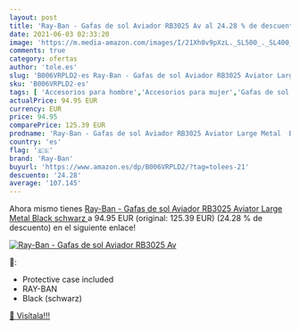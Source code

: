 ```yaml
---
layout: post
title: 'Ray-Ban - Gafas de sol Aviador RB3025 Av al 24.28 % de descuento'
date: 2021-06-03 02:33:20
image: 'https://m.media-amazon.com/images/I/21Xh0v9pXzL._SL500_._SL400_.jpg'
comments: true
category: ofertas
author: 'tole.es'
slug: 'B006VRPLD2-es Ray-Ban - Gafas de sol Aviador RB3025 Aviator Large Metal...'
sku: 'B006VRPLD2-es'
tags: [ 'Accesorios para hombre','Accesorios para mujer','Gafas de sol para hombre','Gafas de sol para mujer','Gafas y accesorios para hombre','Gafas y accesorios para mujer','Ropa','Ropa para bebés','Ropa para hombre','Ropa para mujer','gafas','ray-ban', ]
actualPrice: 94.95 EUR
currency: EUR
price: 94.95
comparePrice: 125.39 EUR
prodname: 'Ray-Ban - Gafas de sol Aviador RB3025 Aviator Large Metal  Black  schwarz '
country: 'es'
flag: '🇪🇸'
brand: 'Ray-Ban'
buyurl: 'https://www.amazon.es/dp/B006VRPLD2/?tag=tolees-21'
descuento: '24.28'
average: '107.145'
---
```


Ahora mismo tienes [Ray-Ban - Gafas de sol Aviador RB3025 Aviator Large Metal  Black  schwarz ](https://www.amazon.es/dp/B006VRPLD2/?tag=tolees-21) a 94.95 EUR (original: 125.39 EUR) (24.28 %  de descuento) en el siguiente enlace!

[![Ray-Ban - Gafas de sol Aviador RB3025 Av](https://m.media-amazon.com/images/I/21Xh0v9pXzL._SL500_._SL400_.jpg)](https://www.amazon.es/dp/B006VRPLD2/?tag=tolees-21)

🔎:

- Protective case included
- RAY-BAN
- Black (schwarz)

[🛒 Visítala!!!](https://www.amazon.es/dp/B006VRPLD2/?tag=tolees-21)
